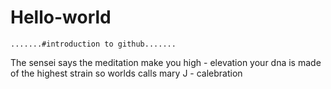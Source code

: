 # Hello-world
    .......#introduction to github.......
The sensei says the meditation
make you high - elevation
your dna is made of the highest strain 
so worlds calls mary J - calebration
